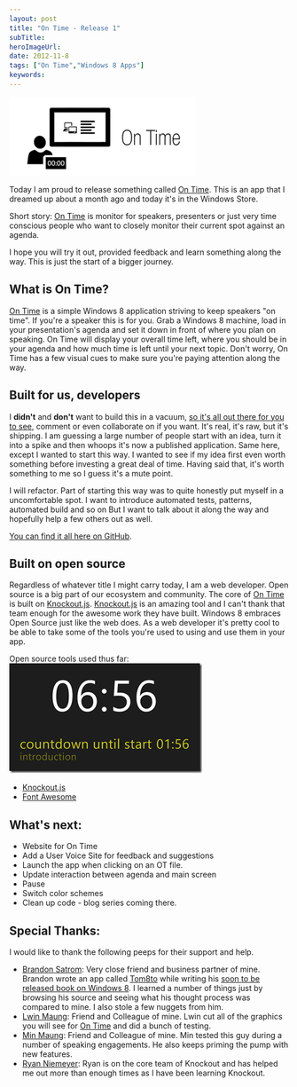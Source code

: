 ```yaml
---
layout: post
title: "On Time - Release 1"
subTitle:
heroImageUrl:
date: 2012-11-8
tags: ["On Time","Windows 8 Apps"]
keywords:
---
```


[![414x180](414x180_thumb.png "414x180")](http://csell.net/wp-content/uploads/2012/11/414x180.png)

Today I am proud to release something called [On Time](http://apps.microsoft.com/webpdp/app/on-time/9e5bde3d-3c58-4e77-8b69-5f97f500203d). This is an app that I dreamed up about a month ago and today it's in the Windows Store.

Short story: [On Time](http://apps.microsoft.com/webpdp/app/on-time/9e5bde3d-3c58-4e77-8b69-5f97f500203d) is monitor for speakers, presenters or just very time conscious people who want to closely monitor their current spot against an agenda.

I hope you will try it out, provided feedback and learn something along the way. This is just the start of a bigger journey.

## What is On Time?

[On Time](http://apps.microsoft.com/webpdp/app/on-time/9e5bde3d-3c58-4e77-8b69-5f97f500203d) is a simple Windows 8 application striving to keep speakers "on time". If you're a speaker this is for you. Grab a Windows 8 machine, load in your presentation's agenda and set it down in front of where you plan on speaking. On Time will display your overall time left, where you should be in your agenda and how much time is left until your next topic. Don't worry, On Time has a few visual cues to make sure you're paying attention along the way.

## Built for us, developers

I **didn't** and **don't** want to build this in a vacuum, [so it's all out there for you to see](https://github.com/csell5/OnTime), comment or even collaborate on if you want. It's real, it's raw, but it's shipping. I am guessing a large number of people start with an idea, turn it into a spike and then whoops it's now a published application. Same here, except I wanted to start this way. I wanted to see if my idea first even worth something before investing a great deal of time. Having said that, it's worth something to me so I guess it's a mute point.

I will refactor. Part of starting this way was to quite honestly put myself in a uncomfortable spot. I want to introduce automated tests, patterns, automated build and so on But I want to talk about it along the way and hopefully help a few others out as well.

[You can find it all here on GitHub](https://github.com/csell5/OnTime).

## Built on open source

Regardless of whatever title I might carry today, I am a web developer. Open source is a big part of our ecosystem and community. The core of [On Time](http://apps.microsoft.com/webpdp/app/on-time/9e5bde3d-3c58-4e77-8b69-5f97f500203d) is built on [Knockout.js](http://knockoutjs.com/). [Knockout.js](http://knockoutjs.com/) is an amazing tool and I can't thank that team enough for the awesome work they have built. Windows 8 embraces Open Source just like the web does. As a web developer it's pretty cool to be able to take some of the tools you're used to using and use them in your app.

Open source tools used thus far:[![screenshot_10302012_174547](screenshot_10302012_174547_thumb.png "screenshot_10302012_174547")](http://csell.net/wp-content/uploads/2012/11/screenshot_10302012_174547.png)

*   [Knockout.js](http://knockoutjs.com/)
*   [Font Awesome](http://fortawesome.github.com/Font-Awesome/)

## What's next:

*   Website for On Time  <li>Add a User Voice Site for feedback and suggestions <li>Launch the app when clicking on an OT file.  <li>Update interaction between agenda and main screen  <li>Pause  <li>Switch color schemes  <li>Clean up code - blog series coming there.

## Special Thanks:

I would like to thank the following peeps for their support and help.

*   [Brandon Satrom](http://userinexperience.com): Very close friend and business partner of mine. Brandon wrote an app called [Tom8to](http://tom8to.com/) while writing his [soon to be released book on Windows 8](http://www.amazon.com/Building-Applications-JavaScript-Microsoft-Development/dp/0321861280/ref=sr_1_2?s=books&ie=UTF8&qid=1337042885&sr=1-2). I learned a number of things just by browsing his source and seeing what his thought process was compared to mine. I also stole a few nuggets from him.
*   [Lwin Maung](http://pressffive.com): Friend and Colleague of mine. Lwin cut all of the graphics you will see for [On Time](http://apps.microsoft.com/webpdp/app/on-time/9e5bde3d-3c58-4e77-8b69-5f97f500203d) and did a bunch of testing.
*   [Min Maung](http://Byteacode.com): Friend and Colleague of mine. Min tested this guy during a number of speaking engagements. He also keeps priming the pump with new features.
*   [Ryan Niemeyer](http://www.knockmeout.net/): Ryan is on the core team of Knockout and has helped me out more than enough times as I have been learning Knockout.
